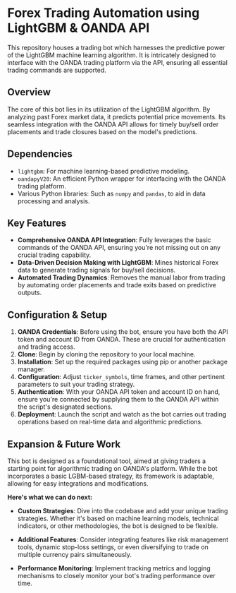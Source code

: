 # Forex Trading Automation using LightGBM & OANDA API

This repository houses a trading bot which harnesses the predictive power of the LightGBM machine learning algorithm. It is intricately designed to interface with the OANDA trading platform via the API, ensuring all essential trading commands are supported.

## Overview

The core of this bot lies in its utilization of the LightGBM algorithm. By analyzing past Forex market data, it predicts potential price movements. Its seamless integration with the OANDA API allows for timely buy/sell order placements and trade closures based on the model's predictions.

## Dependencies

- `lightgbm`: For machine learning-based predictive modeling.
- `oandapyV20`: An efficient Python wrapper for interfacing with the OANDA trading platform.
- Various Python libraries: Such as `numpy` and `pandas`, to aid in data processing and analysis.

## Key Features

- **Comprehensive OANDA API Integration**: Fully leverages the basic commands of the OANDA API, ensuring you're not missing out on any crucial trading capability.
- **Data-Driven Decision Making with LightGBM**: Mines historical Forex data to generate trading signals for buy/sell decisions.
- **Automated Trading Dynamics**: Removes the manual labor from trading by automating order placements and trade exits based on predictive outputs.


## Configuration & Setup

1. **OANDA Credentials**: Before using the bot, ensure you have both the API token and account ID from OANDA. These are crucial for authentication and trading access.
2. **Clone**: Begin by cloning the repository to your local machine.
3. **Installation**: Set up the required packages using pip or another package manager.
4. **Configuration**: Adjust `ticker_symbols`, time frames, and other pertinent parameters to suit your trading strategy.
5. **Authentication**: With your OANDA API token and account ID on hand, ensure you're connected by supplying them to the OANDA API within the script's designated sections.
6. **Deployment**: Launch the script and watch as the bot carries out trading operations based on real-time data and algorithmic predictions.

## Expansion & Future Work

This bot is designed as a foundational tool, aimed at giving traders a starting point for algorithmic trading on OANDA's platform. While the bot incorporates a basic LGBM-based strategy, its framework is adaptable, allowing for easy integrations and modifications.

**Here's what we can do next:**

- **Custom Strategies**: Dive into the codebase and add your unique trading strategies. Whether it's based on machine learning models, technical indicators, or other methodologies, the bot is designed to be flexible.
  
- **Additional Features**: Consider integrating features like risk management tools, dynamic stop-loss settings, or even diversifying to trade on multiple currency pairs simultaneously.

- **Performance Monitoring**: Implement tracking metrics and logging mechanisms to closely monitor your bot's trading performance over time.
